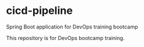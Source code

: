 # cicd-pipeline
Spring Boot application for DevOps training bootcamp

This repository is for DevOps bootcamp training.
